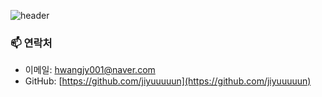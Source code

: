 ![header](https://capsule-render.vercel.app/api?type=waving&color=FFB6C1&text=Jiyun+Github&fontColor=333333&fontSize=60)

### 📫 연락처
- 이메일: [hwangjy001@naver.com](mailto:hwangjy001@naver.com)
- GitHub: [https://github.com/jiyuuuuun](https://github.com/jiyuuuuun)

